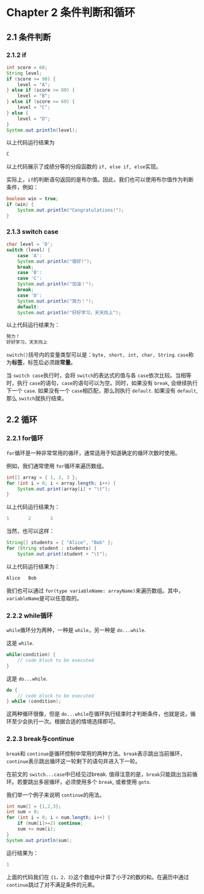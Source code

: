 # Chapter 2 条件判断和循环

## 2.1 条件判断

### 2.1.2 if

```java
int score = 60;
String level;
if (score >= 90) {
    level = "A";
} else if (score >= 80) {
    level = "B";
} else if (score >= 60) {
    level = "C";
} else {
    level = "D";
}
System.out.println(level);
```

以上代码运行结果为

```java
C
```

以上代码展示了成绩分等的分段函数的 `if, else if, else`实现。

实际上，`if`的判断语句返回的是布尔值。因此，我们也可以使用布尔值作为判断条件，例如：

```java
boolean win = true;
if (win) {
    System.out.println("Congratulations!");
}
```

### 2.1.3 switch case

```java
char level = 'D';
switch (level) {
    case 'A':
    System.out.println("很好!");
    break;
    case 'B':
    case 'C':
    System.out.println("加油！");
    break;
    case 'D':
    System.out.println("努力！");
    default:
    System.out.println("好好学习，天天向上");
```

以上代码运行结果为：

```java
努力！
好好学习，天天向上
```

`switch()`括号内的变量类型可以是：`byte, short, int, char, String`. `case`称为**标签**，标签后必须跟**常量**。

当 `switch case`执行时，会将 `switch`的表达式的值与各 `case`依次比较。当相等时，执行 `case`的语句，`case`的语句可以为空。同时，如果没有 `break`, 会继续执行下一个 `case`. 如果没有一个 `case`相匹配，那么则执行 `default`. 如果没有 `default`, 那么 `switch`就执行结束。

## 2.2 循环

### 2.2.1 for循环

`for`循环是一种非常常用的循环，通常适用于知道确定的循环次数时使用。

例如，我们通常使用 `for`循环来遍历数组。

```java
int[] array = { 1, 2, 3 };
for (int i = 0; i < array.length; i++) {
    System.out.print(array[i] + "\t");
}
```

以上代码运行结果为：

```java
1       2       3
```

当然，也可以这样：

```java
String[] students = { "Alice", "Bob" };
for (String student : students) {
    System.out.print(student + "\t");
```

以上代码运行结果为：

```java
Alice   Bob
```

我们也可以通过 `for(type variableName: arrayName)`来遍历数组。其中，`variableName`是可以任意取的。

### 2.2.2 while循环

`while`循环分为两种，一种是 `while`，另一种是 `do...while`.

这是 `while`.

```java
while(condition) {
    // code block to be executed
}
```

这是 `do...while`.

```java
do {
    // code block to be executed
} while (condition);
```

这两种循环很像，但是 `do...while`在循环执行结束时才判断条件，也就是说，循环至少会执行一次。根据合适的情境选择即可。

### 2.2.3 break与continue

`break`和 `continue`是循环控制中常用的两种方法。`break`表示跳出当前循环，`continue`表示跳出循环这一轮剩下的语句并进入下一轮。

在前文的 `switch...case`中已经见过break. 值得注意的是，`break`只能跳出当前循环。若要跳出多层循环，必须使用多个 `break`, 或者使用 `goto`.

我们举一个例子来说明 `continue`的用法。

```Java
int num[] = {1,2,3};
int sum = 0;
for (int i = 0; i < num.length; i++) {
    if (num[i]>=2) continue;
    sum += num[i];
}
System.out.println(sum);
```

运行结果为：

```java
1
```

上面的代码我们在 `{1，2，3}`这个数组中计算了小于2的数的和。在遍历中通过 `continue`跳过了对不满足条件的元素。

